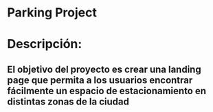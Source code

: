 # Parking Project
# Descripción:
## El objetivo del proyecto es crear una landing page que permita a los usuarios encontrar fácilmente un espacio de estacionamiento en distintas zonas de la ciudad
